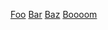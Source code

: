 [Foo](https://contributte.org)
[Bar](../input/assets/favicon.ico)
<a href="_files/testhash.json" target="_blank">Baz</a> [Boooom](google.com)
